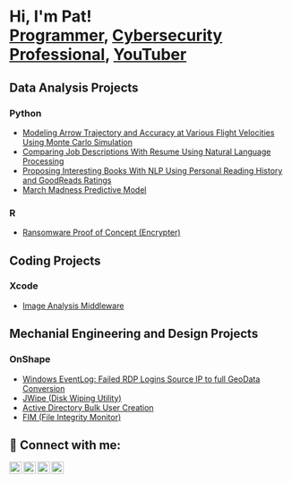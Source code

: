 <h1>Hi, I'm Pat! <br/><a href="https://github.com/joshmadakor1">Programmer</a>, <a href="https://www.linkedin.com/in/joshmadakor/">Cybersecurity Professional</a>, <a href="https://www.youtube.com/c/joshmadakor">YouTuber</a></h1>

<h2>Data Analysis Projects</h2>

<h3>Python</h3>

- [Modeling Arrow Trajectory and Accuracy at Various Flight Velocities Using Monte Carlo Simulation](https://github.com/pattywhack3589/ArrowTrajectory)
- [Comparing Job Descriptions With Resume Using Natural Language Processing](https://github.com/pattywhack3589/ArrowTrajectory)
- [Proposing Interesting Books With NLP Using Personal Reading History and GoodReads Ratings](https://github.com/pattywhack3589/ArrowTrajectory)
- [March Madness Predictive Model](https://github.com/pattywhack3589/ArrowTrajectory)

<h3>R</h3>

- [Ransomware Proof of Concept (Encrypter)](https://github.com/joshmadakor1/EncrypterPOC)

<h2>Coding Projects</h2>

<h3>Xcode</h3>

- [Image Analysis Middleware](https://github.com/joshmadakor1/4chan-Image-Analysis-Middleware-C964)

<h2>Mechanial Engineering and Design Projects</h2>

<h3>OnShape</h3>

- [Windows EventLog: Failed RDP Logins Source IP to full GeoData Conversion](https://github.com/joshmadakor1/Sentinel-Lab)
- [JWipe (Disk Wiping Utility)](https://github.com/joshmadakor1/Jwipe.PowerShell)
- [Active Directory Bulk User Creation](https://github.com/joshmadakor1/AD_PS)
- [FIM (File Integrity Monitor)](https://github.com/joshmadakor1/PowerShell-Integrity-FIM)

<h2> 🤳 Connect with me:</h2>

[<img align="left" alt="JoshMadakor | YouTube" width="22px" src="https://cdn.jsdelivr.net/npm/simple-icons@v3/icons/youtube.svg" />][youtube]
[<img align="left" alt="JoshMadakor | Twitter" width="22px" src="https://cdn.jsdelivr.net/npm/simple-icons@v3/icons/twitter.svg" />][twitter]
[<img align="left" alt="JoshMadakor | LinkedIn" width="22px" src="https://cdn.jsdelivr.net/npm/simple-icons@v3/icons/linkedin.svg" />][linkedin]
[<img align="left" alt="JoshMadakor | Instagram" width="22px" src="https://cdn.jsdelivr.net/npm/simple-icons@v3/icons/instagram.svg" />][instagram]

[twitter]: https://twitter.com/joshmadakor
[youtube]: https://www.youtube.com/c/joshmadakor
[instagram]: https://www.instagram.com/joshmadakor/
[linkedin]: https://www.linkedin.com/in/pat-ryan-smith

<!--
**joshmadakor1/joshmadakor1** is a ✨ _special_ ✨ repository because its `README.md` (this file) appears on your GitHub profile.

Here are some ideas to get you started:

- 🔭 I’m currently working on ...
- 🌱 I’m currently learning ...
- 👯 I’m looking to collaborate on ...
- 🤔 I’m looking for help with ...
- 💬 Ask me about ...
- 📫 How to reach me: ...
- 😄 Pronouns: ...
- ⚡ Fun fact: ...
-->
